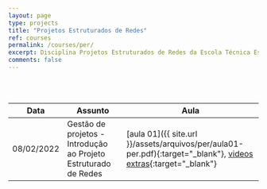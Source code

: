 ```yaml
---
layout: page
type: projects
title: "Projetos Estruturados de Redes"
ref: courses
permalink: /courses/per/
excerpt: Disciplina Projetos Estruturados de Redes da Escola Técnica Estadual Governador Eduardo Campos, São bento do Una-PE.
comments: false
---
```

<br/>

<br/>

| Data | Assunto | Aula |
| -- | ------------ | --- |
| 08/02/2022 | Gestão de projetos - Introdução ao Projeto Estruturado de Redes| [aula 01]({{ site.url }}/assets/arquivos/per/aula01-per.pdf){:target="_blank"}, [videos extras](https://www.youtube.com/playlist?list=PLsJGhs3ZmfHJjJmMJqb7UQjBp9l7qJ844){:target="_blank"} |
